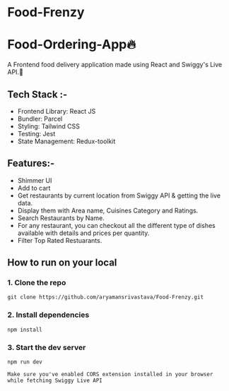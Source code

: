 # Food-Frenzy
# Food-Ordering-App🔥
A Frontend food delivery application made using React and Swiggy's Live API.🚀

## Tech Stack :-
- Frontend Library: React JS
- Bundler: Parcel
- Styling: Tailwind CSS
- Testing: Jest
- State Management: Redux-toolkit

## Features:- 
- Shimmer UI
- Add to cart
- Get restaurants by current location from Swiggy API & getting the live data.
- Display them with Area name, Cuisines Category and Ratings.
- Search Restaurants by Name.
- For any restaurant, you can checkout all the different type of dishes available with details and prices per quantity.
- Filter Top Rated Restuarants.

## How to run on your local
### 1. Clone the repo 
```
git clone https://github.com/aryamansrivastava/Food-Frenzy.git
```
### 2. Install dependencies
``` 
npm install
 ```
### 3. Start the dev server
``` 
npm run dev
 ```

` Make sure you've enabled CORS extension installed in your browser while fetching Swiggy Live API `

<!-- #### Drop ⭐ if you like the Repository -->